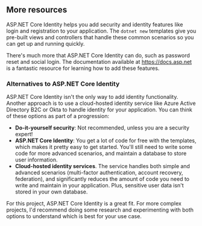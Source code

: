 ## More resources

ASP.NET Core Identity helps you add security and identity features like login and registration to your application. The `dotnet new` templates give you pre-built views and controllers that handle these common scenarios so you can get up and running quickly.

There's much more that ASP.NET Core Identity can do, such as password reset and social login. The documentation available at https://docs.asp.net is a fantastic resource for learning how to add these features.

### Alternatives to ASP.NET Core Identity

ASP.NET Core Identity isn't the only way to add identity functionality. Another approach is to use a cloud-hosted identity service like Azure Active Directory B2C or Okta to handle identity for your application. You can think of these options as part of a progression:

* **Do-it-yourself security**: Not recommended, unless you are a security expert!
* **ASP.NET Core Identity**: You get a lot of code for free with the templates, which makes it pretty easy to get started. You'll still need to write some code for more advanced scenarios, and maintain a database to store user information.
* **Cloud-hosted identity services**. The service handles both simple and advanced scenarios (multi-factor authentication, account recovery, federation), and significantly reduces the amount of code you need to write and maintain in your application. Plus, sensitive user data isn't stored in your own database.

For this project, ASP.NET Core Identity is a great fit. For more complex projects, I'd recommend doing some research and experimenting with both options to understand which is best for your use case.

